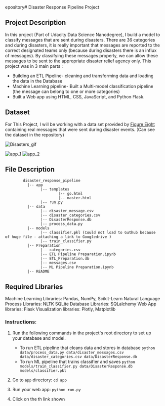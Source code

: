 epository# Disaster Response Pipeline Project

## Project Description
In this project (Part of Udacity Data Science Nanodegree), I build a model to classify messages that are sent during disasters. There are 36 categories and during disasters, it is really important that messages are reported to the correct designated teams only (because during disasters there is an influx of messages). By classifying these messages properly, we can allow these messages to be sent to the appropriate disaster relief agency only. This project was in 3 main parts :
 - Building an ETL Pipeline- cleaning and transforming data and loading the data in the Database
 - Machine Learning pipeline- Built a Multi-model classification pipeline (the message can belong to one or more categories)
 - Built a Web app using HTML, CSS, JavaScript, and Python Flask.
 
## Dataset
For This Project, I will be working with a data set provided by [Figure Eight](https://www.figure-eight.com/) containing real messages that were sent during disaster events. (Can see the dataset in the repository)


![Disasters_gif](https://github.com/ishankcode/Disaster_Pipeline/assets/66678343/8e477f58-09fd-4a10-90f2-70711cfef703)



![app_1](https://github.com/ishankcode/Disaster_Pipeline/assets/66678343/fc986549-fba7-431a-a2bf-adfb16ce76af)
![app_2](https://github.com/ishankcode/Disaster_Pipeline/assets/66678343/51da44d9-91e9-49f6-acb5-8673fcda5261)


## File Description
~~~~~~~
        disaster_response_pipeline
          |-- app
                |-- templates
                        |-- go.html
                        |-- master.html
                |-- run.py
          |-- data
                |-- disaster_message.csv
                |-- disaster_categories.csv
                |-- DisasterResponse.db
                |-- process_data.py
          |-- models
                |-- classifier.pkl (Could not load to Guthub because of huge file - attaching a link to Googledrive )
                |-- train_classifier.py
          |-- Preparation
                |-- categories.csv
                |-- ETL Pipeline Preparation.ipynb
                |-- ETL_Preparation.db
                |-- messages.csv
                |-- ML Pipeline Preparation.ipynb
          |-- README
~~~~~~~

## Required Libraries
Machine Learning Libraries: Pandas, NumPy, Scikit-Learn
Natural Language Process Libraries: NLTK
SQLite Database Libraries: SQLalchemy
Web App libraries: Flask
Visualization libraries: Plotly, Matplotlib

### Instructions:
1. Run the following commands in the project's root directory to set up your database and model.

    - To run ETL pipeline that cleans data and stores in database
        `python data/process_data.py data/disaster_messages.csv data/disaster_categories.csv data/DisasterResponse.db`
    - To run ML pipeline that trains classifier and saves
        `python models/train_classifier.py data/DisasterResponse.db models/classifier.pkl`

2. Go to `app` directory: `cd app`

3. Run your web app: `python run.py`

4. Click on the th link shown
